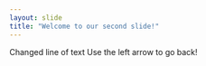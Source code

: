 ```yaml
---
layout: slide
title: "Welcome to our second slide!"
---
```

Changed line of text
Use the left arrow to go back!
